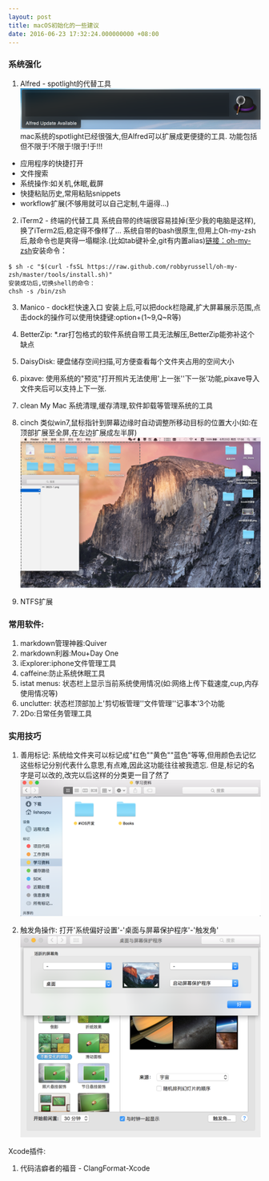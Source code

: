 ```yaml
---
layout: post
title: macOS初始化的一些建议
date: 2016-06-23 17:32:24.000000000 +08:00
---
```


### 系统强化
1. Alfred - spotlight的代替工具
![1.png](https://github.com/SheldonLi/SheldonLi.github.io/blob/master/assets/blogsImage/0623-1.png?raw=true)
mac系统的spotlight已经很强大,但Alfred可以扩展成更便捷的工具.
功能包括但不限于!不限于!限于!于!!!
* 应用程序的快捷打开
* 文件搜索
* 系统操作:如关机,休眠,截屏
* 快捷粘贴历史,常用粘贴snippets
* workflow扩展(不够用就可以自己定制,牛逼得...)

2. iTerm2 - 终端的代替工具
系统自带的终端很容易挂掉(至少我的电脑是这样),换了iTerm2后,稳定得不像样了...
系统自带的bash很原生,但用上Oh-my-zsh后,敲命令也是爽得一塌糊涂.(比如tab键补全,git有内置alias)[链接：oh-my-zsh](http://ohmyz.sh)安装命令：
```
$ sh -c "$(curl -fsSL https://raw.github.com/robbyrussell/oh-my-zsh/master/tools/install.sh)"
安装成功后,切换shell的命令：
chsh -s /bin/zsh
```

3. Manico - dock栏快速入口
安装上后,可以把dock栏隐藏,扩大屏幕展示范围,点击dock的操作可以使用快捷键:option+(1~9,Q~R等)

4. BetterZip:
*.rar打包格式的软件系统自带工具无法解压,BetterZip能弥补这个缺点

5. DaisyDisk:
硬盘储存空间扫描,可方便查看每个文件夹占用的空间大小

6. pixave:
使用系统的"预览"打开照片无法使用'上一张''下一张'功能,pixave导入文件夹后可以支持上下一张.

7. clean My Mac
系统清理,缓存清理,软件卸载等管理系统的工具

8. cinch
类似win7,鼠标指针到屏幕边缘时自动调整所移动目标的位置大小(如:在顶部扩展至全屏,在左边扩展成左半屏)
![2.png](https://github.com/SheldonLi/SheldonLi.github.io/blob/master/assets/blogsImage/0623-2.png?raw=true)
9. NTFS扩展

### 常用软件:
1. markdown管理神器:Quiver
2. markdown利器:Mou+Day One
3. iExplorer:iphone文件管理工具
4. caffeine:防止系统休眠工具
5. istat menus: 状态栏上显示当前系统使用情况(如:网络上传下载速度,cup,内存使用情况等)
6. unclutter: 状态栏顶部加上'剪切板管理''文件管理''记事本'3个功能
7. 2Do:日常任务管理工具

### 实用技巧
1. 善用标记:
系统给文件夹可以标记成"红色""黄色""蓝色"等等,但用颜色去记忆这些标记分别代表什么意思,有点难,因此这功能往往被我遗忘.
但是,标记的名字是可以改的,改完以后这样的分类更一目了然了
![3.png](https://github.com/SheldonLi/SheldonLi.github.io/blob/master/assets/blogsImage/0623-3.png?raw=true)

2. 触发角操作:
打开'系统偏好设置'-'桌面与屏幕保护程序'-'触发角'
![4.png](https://github.com/SheldonLi/SheldonLi.github.io/blob/master/assets/blogsImage/0623-4.png?raw=true)

Xcode插件:
1. 代码洁癖者的福音 - ClangFormat-Xcode

